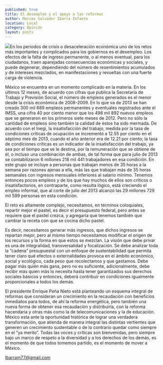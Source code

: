 ```yaml
---
published: true
title: El desempleo y el apoyo a las reformas
author: Marcos Salvador Ibarra Infante
location: Local
category: Opinión
layout: posts
---
```


![](http://i.imgur.com/HNlfnVYm.jpg)En los periodos de crisis o desaceleración económica uno de los retos más importantes y complicados para los gobiernos es el desempleo. Los efectos de la falta de ingreso permanente, o al menos eventual, para los ciudadanos, traen aparejadas consecuencias económicas y sociales, y puede degenerar, dependiendo del número de resentimientos acumulados y de intereses mezclados, en manifestaciones y revueltas con una fuerte carga de violencia. 

México se encuentra en un momento complicado en la materia. En los últimos 12 meses, de acuerdo con cifras que publica la Secretaría de Trabajo y Previsión Social, el número de empleos generados es el menor desde la crisis económica de 2008-2009. En lo que va de 2013 se han creado 300 mil 689 empleos permanentes y eventuales registrados ante el IMSS, una cifra 40 por ciento menor que los 498 mil 892 nuevos empleos que se generaron en los primeros siete meses de 2012. Pero no sólo la cantidad de empleos sino también la calidad de éstos ha sido mermada. De acuerdo con el Inegi, la insatisfacción del trabajo, medida por la tasa de condiciones críticas de ocupación se incrementó a 12.55 por ciento en el séptimo mes de 2013, cuando el año anterior era de 12.21 por ciento; la tasa de condiciones críticas es un indicador de la insatisfacción del trabajo, ya sea por el tiempo que se le destina, por la remuneración que se obtiene de él, o incluso una combinación de ambas, de tal forma que para julio de 2013 se contabilizaron 6 millones 218 mil 441 trabajadores en esa condición. En este grupo  se incluye a personas que trabajan menos de 35 horas a la semana por razones ajenas a ella, más las que trabajan más de 35 horas semanales con ingresos mensuales inferiores al salario mínimo. Tenemos entonces pocos empleos y de los que hay muchos de ellos son críticos o insatisfactorios, en contraparte, como resulta lógico, está creciendo el empleo informal, que al corte de julio del 2013 alcanzó las 29 millones 729 mil 599 personas en esta condición.

El reto es altamente complejo, necesitamos, en términos coloquiales, repartir mejor el pastel, es decir el presupuesto federal, pero antes se requiere que el pastel crezca, y agregaría que tenemos también que cambiar la receta con que se cocina dicho pastel.

Es decir, necesitamos generar más ingresos, que dichos ingresos se repartan mejor, pero al mismo tiempo necesitamos modificar el origen de los recursos y la forma en que estos se mezclan.  La visión que debe privar es una de integralidad, transversalidad y focalización. Se debe analizar toda la “cadena” presupuestal con un enfoque de sustentabilidad que permita tener claro qué efectos o externalidades provoca en el ámbito económico, social y ecológico, cada peso que recolectamos y que gastamos. Debe pagar más quién más gana, pero no es suficiente, adicionalmente, debe recibir más quien más lo necesita hasta tener garantizados sus derechos sociales básicos y entonces, deberá contribuir en condiciones igualmente proporcionales a todos los demás.

El presidente Enrique Peña Nieto está planteando un esquema integral de reformas que consideran un crecimiento en la recaudación con beneficios inmediatos para todos, de ahí la reforma energética, pero también una nueva forma de obtener esa recaudación y distribuirla, con la reforma hacendaria y otras más como la de telecomunicaciones y la de educación. México esta ante la oportunidad histórica de lograr una verdadera transformación, que atienda de manera integral las distintas vertientes que generen un crecimiento sustentable o de lo contrario quedar como siempre en el “ya merito”. Todas las voces y críticas son bienvenidas, pero siempre bajo un marco de respeto a la diversidad y a los derechos de los demás, es el momento de que todos tomemos partido, es el momento de mover a México. 

Ibarram77@gmail.com

